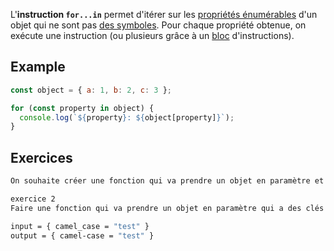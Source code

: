 L'**instruction `for...in`** permet d'itérer sur les [propriétés énumérables](https://developer.mozilla.org/fr/docs/Web/JavaScript/Enumerability_and_ownership_of_properties) d'un objet qui ne sont pas [des symboles](https://developer.mozilla.org/fr/docs/Web/JavaScript/Reference/Global_Objects/Symbol). Pour chaque propriété obtenue, on exécute une instruction (ou plusieurs grâce à un [bloc](https://developer.mozilla.org/fr/docs/Web/JavaScript/Reference/Statements/block) d'instructions).
## Example 

```js
const object = { a: 1, b: 2, c: 3 };

for (const property in object) {
  console.log(`${property}: ${object[property]}`);
}

```


## Exercices

```bash
On souhaite créer une fonction qui va prendre un objet en paramètre et va transformer en majuscule chaque clé de cet object
```


```bash
exercice 2
Faire une fonction qui va prendre un objet en paramètre qui a des clés avec underscore et la remplacer par de dash. 

input = { camel_case = "test" }
output = { camel-case = "test" }

```